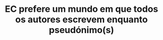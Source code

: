 ---
title: "EC prefere um mundo em que todos os autores escrevem enquanto pseudónimo(s)"
infoslide: ""
round: "Round 1"
weight: 1
videos: []
tags: ['Art and Culture']
layout: "motion"
categories: ["motions"]
---